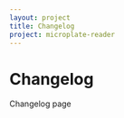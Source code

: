 ```yaml
---
layout: project
title: Changelog
project: microplate-reader
---
```


Changelog
==========

Changelog page